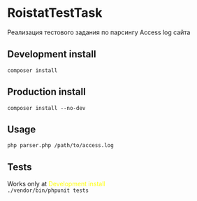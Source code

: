 # RoistatTestTask

Реализация тестового задания по парсингу Access log сайта

## Development install 
`composer install`

## Production install 
`composer install --no-dev`

## Usage
`php parser.php /path/to/access.log`

## Tests
Works only at <span style="color: yellow">Development install</span>
<br>
`./vendor/bin/phpunit tests`

